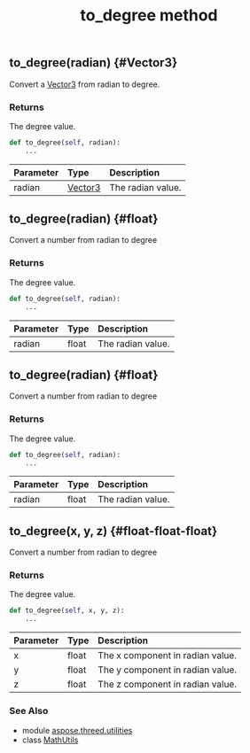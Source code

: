 ﻿---
title: to_degree method
second_title: Aspose.3D for Python via .NET API References
description: 
type: docs
weight: 30
url: /python-net/aspose.threed.utilities/mathutils/to_degree/
is_root: false
---

## to_degree(radian) {#Vector3}

Convert a [Vector3](/3d/python-net/aspose.threed.utilities/vector3) from radian to degree.

### Returns 


The degree value.


```python
def to_degree(self, radian):
    ...
```


| Parameter | Type | Description |
| :- | :- | :- |
| radian | [Vector3](/3d/python-net/aspose.threed.utilities/vector3) | The radian value. |


## to_degree(radian) {#float}

Convert a number from radian to degree

### Returns 


The degree value.


```python
def to_degree(self, radian):
    ...
```


| Parameter | Type | Description |
| :- | :- | :- |
| radian | float | The radian value. |


## to_degree(radian) {#float}

Convert a number from radian to degree

### Returns 


The degree value.


```python
def to_degree(self, radian):
    ...
```


| Parameter | Type | Description |
| :- | :- | :- |
| radian | float | The radian value. |


## to_degree(x, y, z) {#float-float-float}

Convert a number from radian to degree

### Returns 


The degree value.


```python
def to_degree(self, x, y, z):
    ...
```


| Parameter | Type | Description |
| :- | :- | :- |
| x | float | The x component in radian value. |
| y | float | The y component in radian value. |
| z | float | The z component in radian value. |



### See Also
* module [aspose.threed.utilities](../../)
* class [MathUtils](/3d/python-net/aspose.threed.utilities/mathutils)
